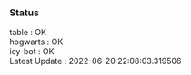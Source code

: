 ### Status


table : OK  
hogwarts : OK  
icy-bot : OK  
Latest Update : 2022-06-20 22:08:03.319506
